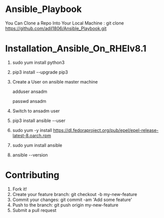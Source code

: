 #               Ansible_Playbook

You Can Clone a Repo Into Your Local Machine : 
git clone https://github.com/adil1806/Ansible_Playbook.git

# Installation_Ansible_On_RHElv8.1
1. sudo yum install python3
2. pip3 install --upgrade pip3
3. Create a User on ansible master machine
   
   adduser ansadm
   
   passwd ansadm
4. Switch to ansadm user
5. pip3 install ansible --user
6. sudo yum -y install https://dl.fedoraproject.org/pub/epel/epel-release-latest-8.oarch.rpm
7. sudo yum install ansible
8. ansible --version

# Contributing
1. Fork it!
2. Create your feature branch: git checkout -b my-new-feature
3. Commit your changes: git commit -am 'Add some feature'
4. Push to the branch: git push origin my-new-feature
5. Submit a pull request
